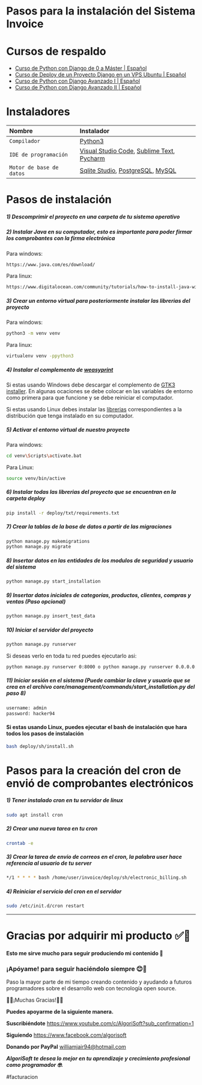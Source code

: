 # Pasos para la instalación del Sistema Invoice

# Cursos de respaldo

- [Curso de Python con Django de 0 a Máster | Español](https://youtube.com/playlist?list=PLxm9hnvxnn-j5ZDOgQS63UIBxQytPdCG7 "Curso de Python con Django de 0 a Máster | Español")
- [Curso de Deploy de un Proyecto Django en un VPS Ubuntu | Español](https://youtube.com/playlist?list=PLxm9hnvxnn-hFNSoNrWM0LalFnSv5oMas "Curso de Deploy de un Proyecto Django en un VPS Ubuntu | Español")
- [Curso de Python con Django Avanzado I | Español](https://www.youtube.com/playlist?list=PLxm9hnvxnn-gvB0h0sEWjAf74ge4tkTOO "Curso de Python con Django Avanzado I | Español")
- [Curso de Python con Django Avanzado II | Español](https://www.youtube.com/playlist?list=PLxm9hnvxnn-jL7Fqr-GL2iSPfgJ99BhEC "Curso de Python con Django Avanzado II | Español")

# Instaladores

| Nombre                   | Instalador                                                                                                                                                                                                                                           |
|:-------------------------|:-----------------------------------------------------------------------------------------------------------------------------------------------------------------------------------------------------------------------------------------------------| 
| `Compilador`             | [Python3](https://www.python.org/downloads/release/python-396/ "Python3")                                                                                                                                                                            |
| `IDE de programación`    | [Visual Studio Code](https://code.visualstudio.com/ "Visual Studio Code"), [Sublime Text](https://www.sublimetext.com/ "Sublime Text"), [Pycharm](https://www.jetbrains.com/es-es/pycharm/download/#section=windows "Pycharm")                       |
| `Motor de base de datos` | [Sqlite Studio](https://github.com/pawelsalawa/sqlitestudio/releases "Sqlite Studio"), [PostgreSQL](https://www.enterprisedb.com/downloads/postgres-postgresql-downloads "PostgreSQL"), [MySQL](https://www.apachefriends.org/es/index.html "MySQL") |

# Pasos de instalación

##### 1) Descomprimir el proyecto en una carpeta de tu sistema operativo

##### 2) Instalar Java en su computador, esto es importante para poder firmar los comprobantes con la firma electrónica

Para windows:

```bash
https://www.java.com/es/download/
```

Para linux:

```bash
https://www.digitalocean.com/community/tutorials/how-to-install-java-with-apt-on-ubuntu-20-04-es
```

##### 3) Crear un entorno virtual para posteriormente instalar las librerias del proyecto

Para windows:

```bash
python3 -m venv venv 
```

Para linux:

```bash
virtualenv venv -ppython3 
```

##### 4) Instalar el complemento de [weasyprint](https://weasyprint.org/ "weasyprint")

Si estas usando Windows debe descargar el complemento de [GTK3 installer](https://github.com/tschoonj/GTK-for-Windows-Runtime-Environment-Installer/releases "GTK3 installer"). En algunas ocaciones se debe colocar en las variables de entorno como primera para que funcione y se debe reiniciar el computador.

Si estas usando Linux debes instalar las [librerias](https://doc.courtbouillon.org/weasyprint/stable/first_steps.html#linux "librerias") correspondientes a la distribución que tenga instalado en su computador.

##### 5) Activar el entorno virtual de nuestro proyecto

Para windows:

```bash
cd venv\Scripts\activate.bat 
```

Para Linux:

```bash
source venv/bin/active
```

##### 6) Instalar todas las librerias del proyecto que se encuentran en la carpeta deploy

```bash
pip install -r deploy/txt/requirements.txt
```

##### 7) Crear la tablas de la base de datos a partir de las migraciones

```bash
python manage.py makemigrations
python manage.py migrate
```

##### 8) Insertar datos en las entidades de los modulos de seguridad y usuario del sistema

```bash
python manage.py start_installation
```

##### 9) Insertar datos iniciales de categorías, productos, clientes, compras y ventas (Paso opcional)

```bash
python manage.py insert_test_data
```

##### 10) Iniciar el servidor del proyecto

```bash
python manage.py runserver 
```

Si deseas verlo en toda tu red puedes ejecutarlo asi:

```bash
python manage.py runserver 0:8000 o python manage.py runserver 0.0.0.0:8000
```

##### 11) Iniciar sesión en el sistema (Puede cambiar la clave y usuario que se crea en el archivo core/management/commands/start_installation.py del paso 8)

```bash
username: admin
password: hacker94
```

#### Si estas usando Linux, puedes ejecutar el bash de instalación que hara todos los pasos de instalación

```bash
bash deploy/sh/install.sh
```

# Pasos para la creación del cron de envió de comprobantes electrónicos

##### 1) Tener instalado cron en tu servidor de linux

```bash
sudo apt install cron
```

##### 2) Crear una nueva tarea en tu cron

```bash
crontab -e
```

##### 3) Crear la tarea de envio de correos en el cron, la palabra user hace referencia al usuario de tu server

```bash
*/1 * * * * bash /home/user/invoice/deploy/sh/electronic_billing.sh
```

##### 4) Reiniciar el servicio del cron en el servidor

```bash
sudo /etc/init.d/cron restart
```

------------

# Gracias por adquirir mi producto ✅🙏

#### Esto me sirve mucho para seguir produciendo mi contenido 🤗​

### ¡Apóyame! para seguir haciéndolo siempre 😊👏

Paso la mayor parte de mi tiempo creando contenido y ayudando a futuros programadores sobre el desarrollo web con tecnología open source.

🤗💪¡Muchas Gracias!💪🤗

**Puedes apoyarme de la siguiente manera.**

**Suscribiéndote**
https://www.youtube.com/c/AlgoriSoft?sub_confirmation=1

**Siguiendo**
https://www.facebook.com/algorisoft

**Donando por PayPal**
williamjair94@hotmail.com

***AlgoriSoft te desea lo mejor en tu aprendizaje y crecimiento profesional como programador 🤓.***

# f a c t u r a c i o n  
 